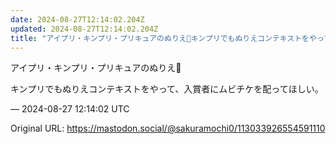 ```yaml
---
date: 2024-08-27T12:14:02.204Z
updated: 2024-08-27T12:14:02.204Z
title: "アイプリ・キンプリ・プリキュアのぬりえ🎨キンプリでもぬりえコンテキストをやって、[...]"
---
```


<p>アイプリ・キンプリ・プリキュアのぬりえ🎨</p><p>キンプリでもぬりえコンテキストをやって、入賞者にムビチケを配ってほしい。</p>

&mdash; 2024-08-27 12:14:02 UTC

Original URL: https://mastodon.social/@sakuramochi0/113033926554591110
